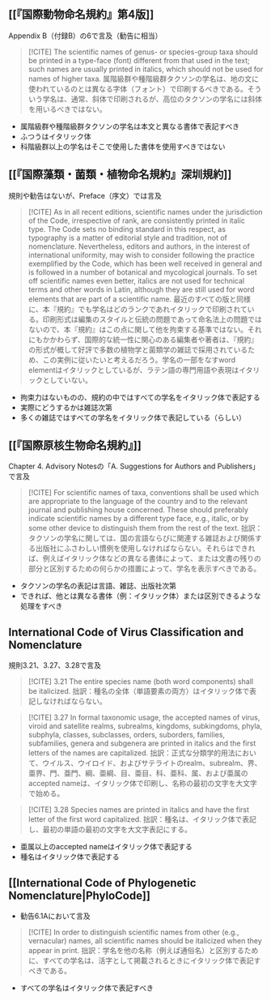 ## [[『国際動物命名規約』第4版]]

Appendix B（付録B）の6で言及（勧告に相当）

> [!CITE]
> The scientific names of genus- or species-group taxa should be printed in a type-face (font) different from that used in the text; such names are usually printed in italics, which should not be used for names of higher taxa.
> 属階級群や種階級群タクソンの学名は、地の文に使われているのとは異なる字体（フォント）で印刷するべきである。そういう学名は、通常、斜体で印刷されるが、高位のタクソンの学名には斜体を用いるべきではない。

- 属階級群や種階級群タクソンの学名は本文と異なる書体で表記すべき
- ふつうはイタリック体
- 科階級群以上の学名はそこで使用した書体を使用すべきではない

## [[『国際藻類・菌類・植物命名規約』深圳規約]]

規則や勧告はないが、Preface（序文）では言及

> [!CITE] 
> As in all recent editions, scientific names under the jurisdiction of the Code, irrespective of rank, are consistently printed in italic type. The Code sets no binding standard in this respect, as typography is a matter of editorial style and tradition, not of nomenclature. Nevertheless, editors and authors, in the interest of international uniformity, may wish to consider following the practice exemplified by the Code, which has been well received in general and is followed in a number of botanical and mycological journals. To set off scientific names even better, italics are not used for technical terms and other words in Latin, although they are still used for word elements that are part of a scientific name.
> 最近のすべての版と同様に、本『規約』でも学名はどのランクであれイタリックで印刷されている。印刷形式は編集のスタイルと伝統の問題であって命名法上の問題ではないので、本『規約』はこの点に関して他を拘束する基準ではない。それにもかかわらず、国際的な統一性に関心のある編集者や著者は、『規約』の形式が概して好評で多数の植物学と菌類学の雑誌で採用されているため、この実例に従いたいと考えるだろう。学名の一部をなすword elementはイタリックとしているが、ラテン語の専門用語や表現はイタリックとしていない。

- 拘束力はないものの、規約の中ではすべての学名をイタリック体で表記する
- 実際にどうするかは雑誌次第
- 多くの雑誌ではすべての学名をイタリック体で表記している（らしい）

## [[『国際原核生物命名規約』]]

Chapter 4. Advisory Notesの「A. Suggestions for Authors and Publishers」で言及

> [!CITE]
> For scientific names of taxa, conventions shall be used which are appropriate to the language of the country and to the relevant journal and publishing house concerned. These should preferably indicate scientific names by a different type face, e.g., italic, or by some other device to distinguish them from the rest of the text.
> 拙訳：タクソンの学名に関しては、国の言語ならびに関連する雑誌および関係する出版社にふさわしい慣例を使用しなければならない。それらはできれば、例えばイタリック体などの異なる書体によって、または文書の残りの部分と区別するための何らかの措置によって、学名を表示すべきである。

- タクソンの学名の表記は言語、雑誌、出版社次第
- できれば、他とは異なる書体（例：イタリック体）または区別できるような処理をすべき

## International Code of Virus Classification and Nomenclature

規則3.21、3.27、3.28で言及

> [!CITE] 3.21
> The entire species name (both word components) shall be italicized.
> 拙訳：種名の全体（単語要素の両方）はイタリック体で表記しなければならない。
    
> [!CITE] 3.27
> In formal taxonomic usage, the accepted names of virus, viroid and satellite realms, subrealms, kingdoms, subkingdoms, phyla, subphyla, classes, subclasses, orders, suborders, families, subfamilies, genera and subgenera are printed in italics and the first letters of the names are capitalized.
  >拙訳：正式な分類学的用法において、ウイルス、ウイロイド、およびサテライトのrealm、subrealm、界、亜界、門、亜門、綱、亜綱、目、亜目、科、亜科、属、および亜属のaccepted nameは、イタリック体で印刷し、名称の最初の文字を大文字で始める。

> [!CITE] 3.28
> Species names are printed in italics and have the first letter of the first word capitalized.
> 拙訳：種名は、イタリック体で表記し、最初の単語の最初の文字を大文字表記にする。

- 亜属以上のaccepted nameはイタリック体で表記する
- 種名はイタリック体で表記する

## [[International Code of Phylogenetic Nomenclature|PhyloCode]]

- 勧告6.1Aにおいて言及

> [!CITE]
> In order to distinguish scientific names from other (e.g., vernacular) names, all scientific names should be italicized when they appear in print.
> 拙訳：学名を他の名称（例えば通俗名）と区別するために、すべての学名は、活字として掲載されるときにイタリック体で表記すべきである。

- すべての学名はイタリック体で表記すべき

